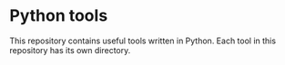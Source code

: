 # Python tools
This repository contains useful tools written in Python.
Each tool in this repository has its own directory.
